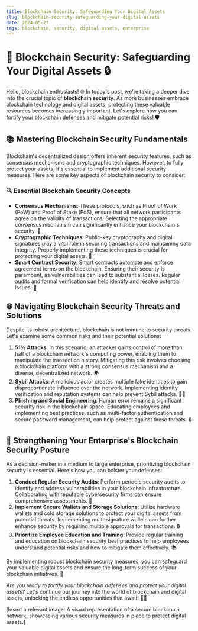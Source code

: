 ```yaml
---
title: Blockchain Security: Safeguarding Your Digital Assets
slug: blockchain-security-safeguarding-your-digital-assets
date: 2024-05-27
tags: blockchain, security, digital assets, enterprise
---
```


# 🚀 Blockchain Security: Safeguarding Your Digital Assets 🔒

Hello, blockchain enthusiasts! 🌐 In today's post, we're taking a deeper dive into the crucial topic of **blockchain security**. As more businesses embrace blockchain technology and digital assets, protecting these valuable resources becomes increasingly important. Let's explore how you can fortify your blockchain defenses and mitigate potential risks! 🛡️

## 📚 Mastering Blockchain Security Fundamentals

Blockchain's decentralized design offers inherent security features, such as consensus mechanisms and cryptographic techniques. However, to fully protect your assets, it's essential to implement additional security measures. Here are some key aspects of blockchain security to consider:

### 🔍 Essential Blockchain Security Concepts

- **Consensus Mechanisms**: These protocols, such as Proof of Work (PoW) and Proof of Stake (PoS), ensure that all network participants agree on the validity of transactions. Selecting the appropriate consensus mechanism can significantly enhance your blockchain's security. 🤝
- **Cryptographic Techniques**: Public-key cryptography and digital signatures play a vital role in securing transactions and maintaining data integrity. Properly implementing these techniques is crucial for protecting your digital assets. 🔐
- **Smart Contract Security**: Smart contracts automate and enforce agreement terms on the blockchain. Ensuring their security is paramount, as vulnerabilities can lead to substantial losses. Regular audits and formal verification can help identify and resolve potential issues. 📑

## 🌐 Navigating Blockchain Security Threats and Solutions

Despite its robust architecture, blockchain is not immune to security threats. Let's examine some common risks and their potential solutions:

1. **51% Attacks**: In this scenario, an attacker gains control of more than half of a blockchain network's computing power, enabling them to manipulate the transaction history. Mitigating this risk involves choosing a blockchain platform with a strong consensus mechanism and a diverse, decentralized network. 🌍
2. **Sybil Attacks**: A malicious actor creates multiple fake identities to gain disproportionate influence over the network. Implementing identity verification and reputation systems can help prevent Sybil attacks. 🕵️‍♂️
3. **Phishing and Social Engineering**: Human error remains a significant security risk in the blockchain space. Educating employees and implementing best practices, such as multi-factor authentication and secure password management, can help protect against these threats. 🔒

## 🏢 Strengthening Your Enterprise's Blockchain Security Posture

As a decision-maker in a medium to large enterprise, prioritizing blockchain security is essential. Here's how you can bolster your defenses:

1. **Conduct Regular Security Audits**: Perform periodic security audits to identify and address vulnerabilities in your blockchain infrastructure. Collaborating with reputable cybersecurity firms can ensure comprehensive assessments. 🧐
2. **Implement Secure Wallets and Storage Solutions**: Utilize hardware wallets and cold storage solutions to protect your digital assets from potential threats. Implementing multi-signature wallets can further enhance security by requiring multiple approvals for transactions. 🔒
3. **Prioritize Employee Education and Training**: Provide regular training and education on blockchain security best practices to help employees understand potential risks and how to mitigate them effectively. 📚

By implementing robust blockchain security measures, you can safeguard your valuable digital assets and ensure the long-term success of your blockchain initiatives. 💪

*Are you ready to fortify your blockchain defenses and protect your digital assets?* Let's continue our journey into the world of blockchain and digital assets, unlocking the endless opportunities that await! 🚀✨

[Insert a relevant image: A visual representation of a secure blockchain network, showcasing various security measures in place to protect digital assets.]